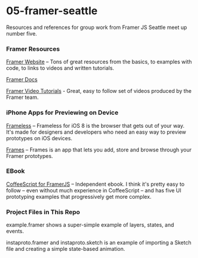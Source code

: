 # 05-framer-seattle

Resources and references for group work from Framer JS Seattle meet up number five.

### Framer Resources

[Framer Website](http://framerjs.com/) – Tons of great resources from the basics, to examples with code, to links to videos and written tutorials.

[Framer Docs](http://framerjs.com/docs/)

[Framer Video Tutorials](https://www.youtube.com/channel/UCW5gUZ7lKGrAbLOkHv2xfbw) - Great, easy to follow set of videos produced by the Framer team.


### iPhone Apps for Previewing on Device

[Frameless](https://stakes.github.io/Frameless/) – Frameless for iOS 8 is the browser that gets out of your way. It's made for designers and developers who need an easy way to preview prototypes on iOS devices.

[Frames](https://itunes.apple.com/us/app/frames-mirror-gallery-for/id1016029345?mt=8) – Frames is an app that lets you add, store and browse through your Framer prototypes.


### EBook

[CoffeeScript for FramerJS](http://coffeescript-for-framerjs.com/) – Independent ebook. I think it's pretty easy to follow – even without much experience in CoffeeScript – and has five UI prototyping examples that progressively get more complex.


### Project Files in This Repo

example.framer shows a super-simple example of layers, states, and events.

instaproto.framer and instaproto.sketch is an example of importing a Sketch file and creating a simple state-based animation.